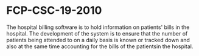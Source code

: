 # FCP-CSC-19-2010
The hospital billing software is to hold information on patients' bills in the hospital. The development of the system is to ensure that the number of patients being attended to on a daily basis is known or tracked down and also at the same time accounting for the bills of the patientsin the hospital.
